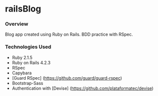 # railsBlog

### Overview
Blog app created using Ruby on Rails. 
BDD practice with RSpec.

### Technologies Used

* Ruby 2.1.5
* Ruby on Rails 4.2.3
* RSpec
* Capybara
* [Guard RSpec] (https://github.com/guard/guard-rspec)
* Bootstrap-Sass
* Authentication with [Devise] (https://github.com/plataformatec/devise)



